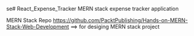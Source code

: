 se# React_Expense_Tracker
MERN stack expense tracker application 

MERN Stack Repo
https://github.com/PacktPublishing/Hands-on-MERN-Stack-Web-Development ==> for desiging MERN stack project 
